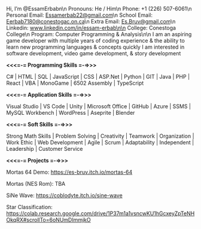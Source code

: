 Hi, I’m @EssamErbabn\n
Pronouns: He / Him\n
Phone: +1 (226) 507-6061\n
Personal Email: Essamerbab22@gmail.com\n
School Email: Eerbab7180@conestogac.on.ca\n
Extra Email: Es.Bruv@gmail.com\n
Linkedin: www.linkedin.com/in/essam-erbab\n\n
College: Conestoga College\n
Program: Computer Programming & Analysis\n\n
I am an aspiring game developer with multiple years of coding experience & the ability to learn new programming languages & concepts quickly I am interested in software development, video game development, & story development

**<<<=-= Programming Skills =-=>>>**

C# | HTML | SQL | JavaScript | CSS | ASP.Net | Python | GIT | Java | PHP | React | VBA | MonoGame | 6502 Assembly | TypeScript

**<<<=-= Application Skills =-=>>>**

Visual Studio | VS Code | Unity | Microsoft Office | GitHub | Azure | SSMS | MySQL Workbench | WordPress | Aseprite | Blender

**<<<=-= Soft Skills =-=>>>**

Strong Math Skills | Problem Solving | Creativity | Teamwork | Organization | Work Ethic | Web Development | Agile | Scrum | Adaptability | Independent | Leadership | Customer Service

**<<<=-= Projects =-=>>>**

Mortas 64 Demo: https://es-bruv.itch.io/mortas-64

Mortas (NES Rom): TBA

SiNe Wave: https://coblodyte.itch.io/sine-wave

Star Classification: https://colab.research.google.com/drive/1P37m1a1vsncwKU1hGcxeyZpTeNHOkqRX#scrollTo=6oNUmDImmjkO

<!---
EssamErbab/EssamErbab is a ✨ special ✨ repository because its `README.md` (this file) appears on your GitHub profile.
You can click the Preview link to take a look at your changes.
--->
